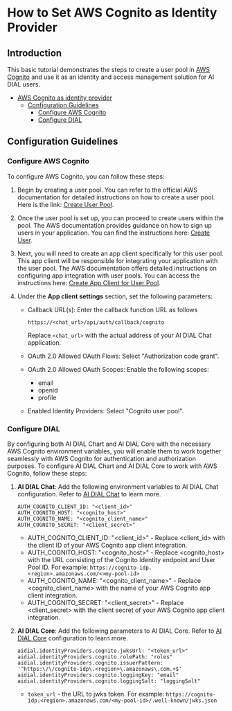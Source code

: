 # How to Set AWS Cognito as Identity Provider

## Introduction

This basic tutorial demonstrates the steps to create a user pool in [AWS Cognito](https://docs.aws.amazon.com/cognito/latest/developerguide/cognito-user-identity-pools.html) and use it as an identity and access management solution for AI DIAL users.

<div class="docusaurus-ignore">

- [AWS Cognito as identity provider](#how-to-set-aws-cognito-as-identity-provider)
  - [Configuration Guidelines](#configuration-guidelines)
    - [Configure AWS Cognito](#configure-aws-cognito)
    - [Configure DIAL](#configure-dial)

</div>

## Configuration Guidelines

### Configure AWS Cognito

To configure AWS Cognito, you can follow these steps:

1. Begin by creating a user pool. You can refer to the official AWS documentation for detailed instructions on how to create a user pool. Here is the link: [Create User Pool](https://docs.aws.amazon.com/cognito/latest/developerguide/tutorial-create-user-pool.html).
2. Once the user pool is set up, you can proceed to create users within the pool. The AWS documentation provides guidance on how to sign up users in your application. You can find the instructions here: [Create User](https://docs.aws.amazon.com/cognito/latest/developerguide/signing-up-users-in-your-app.html).
3. Next, you will need to create an app client specifically for this user pool. This app client will be responsible for integrating your application with the user pool. The AWS documentation offers detailed instructions on configuring app integration with user pools. You can access the instructions here: [Create App Client for User Pool](https://docs.aws.amazon.com/cognito/latest/developerguide/cognito-user-pools-configuring-app-integration.html).
4. Under the **App client settings** section, set the following parameters:
   
    - Callback URL(s): Enter the callback function URL as follows
    
      ```
      https://<chat_url>/api/auth/callback/cognito
      ```
    
      Replace `<chat_url>` with the actual address of your AI DIAL Chat application.
    
    - OAuth 2.0 Allowed OAuth Flows: Select "Authorization code grant".
    - OAuth 2.0 Allowed OAuth Scopes: Enable the following scopes:
      - email
      - openid
      - profile
    - Enabled Identity Providers: Select "Cognito user pool".

### Configure DIAL

By configuring both AI DIAL Chart and AI DIAL Core with the necessary AWS Cognito environment variables, you will enable them to work together seamlessly with AWS Cognito for authentication and authorization purposes.
To configure AI DIAL Chart and AI DIAL Core to work with AWS Cognito, follow these steps:

1. **AI DIAL Chat**: Add the following environment variables to AI DIAL Chat configuration. Refer to [AI DIAL Chat](https://github.com/epam/ai-dial-chat/blob/development/apps/chat/README.md#environment-variables) to learn more.
   
      ```
      AUTH_COGNITO_CLIENT_ID: "<client_id>"
      AUTH_COGNITO_HOST: "<cognito_host>"
      AUTH_COGNITO_NAME: "<cognito_client_name>"
      AUTH_COGNITO_SECRET: "<client_secret>"
      ```


    - AUTH_COGNITO_CLIENT_ID: "<client_id>" - Replace <client_id> with the client ID of your AWS Cognito app client integration.
    - AUTH_COGNITO_HOST: "<cognito_host>" - Replace <cognito_host> with the URL consisting of the Cognito Identity endpoint and User Pool ID. For example: `https://cognito-idp.<region>.amazonaws.com/<>my-pool-id>`
    - AUTH_COGNITO_NAME: "<cognito_client_name>" - Replace <cognito_client_name> with the name of your AWS Cognito app client integration.
    - AUTH_COGNITO_SECRET: "<client_secret>" - Replace <client_secret> with the client secret of your AWS Cognito app client integration.
      
2. **AI DIAL Core**: Add the following parameters to AI DIAL Core. Refer to [AI DIAL Core](https://github.com/epam/ai-dial-core?tab=readme-ov-file#configuration) configuration to learn more.
   
      ```
      aidial.identityProviders.cognito.jwksUrl: "<token_url>"
      aidial.identityProviders.cognito.rolePath: "roles"
      aidial.identityProviders.cognito.issuerPattern: '^https:\/\/cognito-idp\.<region>\.amazonaws\.com.+$'
      aidial.identityProviders.cognito.loggingKey: "email"
      aidial.identityProviders.cognito.loggingSalt: "loggingSalt"
      ```
      
      - `token_url` - the URL to jwks token. For example: `https://cognito-idp.<region>.amazonaws.com/<my-pool-id>/.well-known/jwks.json`
